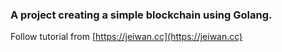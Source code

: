 ### A project creating a simple blockchain using Golang.

Follow tutorial from [https://jeiwan.cc](https://jeiwan.cc)